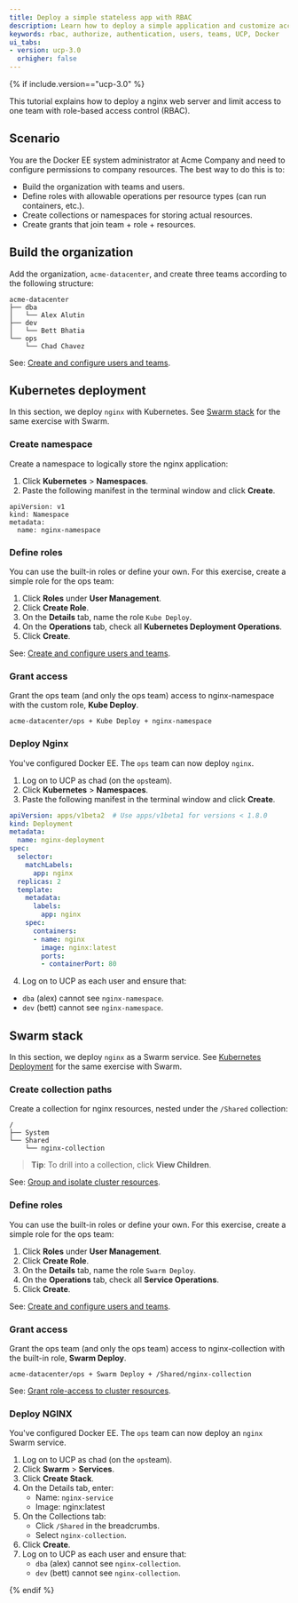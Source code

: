 ```yaml
---
title: Deploy a simple stateless app with RBAC
description: Learn how to deploy a simple application and customize access to resources.
keywords: rbac, authorize, authentication, users, teams, UCP, Docker
ui_tabs:
- version: ucp-3.0
  orhigher: false
---
```

{% if include.version=="ucp-3.0" %}

This tutorial explains how to deploy a nginx web server and limit access to one
team with role-based access control (RBAC).

## Scenario

You are the Docker EE system administrator at Acme Company and need to configure
permissions to company resources. The best way to do this is to:

- Build the organization with teams and users.
- Define roles with allowable operations per resource types (can run containers, etc.).
- Create collections or namespaces for storing actual resources.
- Create grants that join team + role + resources.

## Build the organization

Add the organization, `acme-datacenter`, and create three teams according to the
following structure:

```
acme-datacenter
├── dba
│   └── Alex Alutin
├── dev
│   └── Bett Bhatia
└── ops
    └── Chad Chavez
```

See: [Create and configure users and teams](create-users-and-teams-manually.md).

## Kubernetes deployment

In this section, we deploy `nginx` with Kubernetes. See [Swarm stack](#swarm-stack)
for the same exercise with Swarm.

### Create namespace

Create a namespace to logically store the nginx application:

1. Click **Kubernetes** > **Namespaces**.
2. Paste the following manifest in the terminal window and click **Create**.

```
apiVersion: v1
kind: Namespace
metadata:
  name: nginx-namespace
```

### Define roles

You can use the built-in roles or define your own. For this exercise, create a
simple role for the ops team:

1. Click **Roles** under **User Management**.
2. Click **Create Role**.
3. On the **Details** tab, name the role `Kube Deploy`.
4. On the **Operations** tab, check all **Kubernetes Deployment Operations**.
5. Click **Create**.

See: [Create and configure users and teams](create-users-and-teams-manually.md).

### Grant access

Grant the ops team (and only the ops team) access to nginx-namespace with the
custom role, **Kube Deploy**.

```
acme-datacenter/ops + Kube Deploy + nginx-namespace
```

### Deploy Nginx

You've configured Docker EE. The `ops` team can now deploy `nginx`.

1. Log on to UCP as chad (on the `ops`team).
2. Click **Kubernetes** > **Namespaces**.
3. Paste the following manifest in the terminal window and click **Create**.

```yaml
apiVersion: apps/v1beta2  # Use apps/v1beta1 for versions < 1.8.0
kind: Deployment
metadata:
  name: nginx-deployment
spec:
  selector:
    matchLabels:
      app: nginx
  replicas: 2
  template:
    metadata:
      labels:
        app: nginx
    spec:
      containers:
      - name: nginx
        image: nginx:latest
        ports:
        - containerPort: 80
```

4. Log on to UCP as each user and ensure that:
- `dba` (alex) cannot see `nginx-namespace`.
- `dev` (bett) cannot see `nginx-namespace`.

## Swarm stack

In this section, we deploy `nginx` as a Swarm service. See [Kubernetes Deployment](#kubernetes-deployment)
for the same exercise with Swarm.

### Create collection paths

Create a collection for nginx resources, nested under the `/Shared` collection:

```
/
├── System
└── Shared
    └── nginx-collection
```

> **Tip**: To drill into a collection, click **View Children**.

See: [Group and isolate cluster resources](group-resources.md).

### Define roles

You can use the built-in roles or define your own. For this exercise, create a
simple role for the ops team:

1. Click **Roles** under **User Management**.
2. Click **Create Role**.
3. On the **Details** tab, name the role `Swarm Deploy`.
4. On the **Operations** tab, check all **Service Operations**.
5. Click **Create**.

See: [Create and configure users and teams](define-roles.md).

### Grant access

Grant the ops team (and only the ops team) access to nginx-collection with the
built-in role, **Swarm Deploy**.

```
acme-datacenter/ops + Swarm Deploy + /Shared/nginx-collection
```

See: [Grant role-access to cluster resources](grant-permissions.md).

### Deploy NGINX

You've configured Docker EE. The `ops` team can now deploy an `nginx` Swarm
service.

1. Log on to UCP as chad (on the `ops`team).
2. Click **Swarm** > **Services**.
3. Click **Create Stack**.
4. On the Details tab, enter:
   - Name: `nginx-service`
   - Image: nginx:latest
5. On the Collections tab:
   - Click `/Shared` in the breadcrumbs.
   - Select `nginx-collection`.
6. Click **Create**.
7. Log on to UCP as each user and ensure that:
   - `dba` (alex) cannot see `nginx-collection`.
   - `dev` (bett) cannot see `nginx-collection`.

{% endif %}